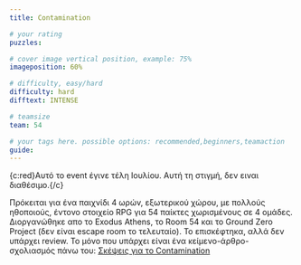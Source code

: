 ```yaml
---
title: Contamination

# your rating
puzzles:

# cover image vertical position, example: 75%
imageposition: 60%

# difficulty, easy/hard
difficulty: hard
difftext: INTENSE

# teamsize
team: 54

# your tags here. possible options: recommended,beginners,teamaction
guide: 
---
```


{c:red}Αυτό το event έγινε τέλη Ιουλίου. Αυτή τη στιγμή, δεν ειναι διαθέσιμο.{/c}

Πρόκειται για ένα παιχνίδι 4 ωρών, εξωτερικού χώρου, με πολλούς ηθοποιούς, έντονο στοιχείο RPG για 54 παίκτες χωρισμένους σε 4 ομάδες. 
Διοργανώθηκε απο το Exodus Athens, το Room 54 και το Ground Zero Project (δεν είναι escape room το τελευταίο).
Το επισκέφτηκα, αλλά δεν υπάρχει review. Το μόνο που υπάρχει είναι ένα κείμενο-άρθρο-σχολιασμός πάνω του: <a href="http://roomescaper.gr/el/contamination">Σκέψεις για το Contamination</a>